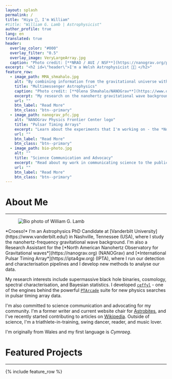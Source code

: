 ```yaml
---
layout: splash
permalink: /
title: "Hiya 👋, I'm William"
#title: "William G. Lamb | Astrophysicist"
author_profile: true
lang: en
translated: true
header:
  overlay_color: "#000"
  overlay_filter: "0.5"
  overlay_image: VeryLargeArray.jpg
  caption: "Photo credit: [**NRAO / AUI / NSF**](https://nanograv.org/press/image-gallery)"
excerpt: "<h2 id=\"header\">I'm a Welsh Astrophysicist 🔭🏴󠁧󠁢󠁷󠁬󠁳󠁿 </h2>"
feature_row:
  - image_path: MMA_shmahalo.jpg
    alt: "By combining information from the gravitational universe with knowledge learned through traditional astronomy, we can make new discoveries about how the universe works"
    title: "Multimessenger Astrophysics"
    caption: "Photo credit: [**Olena Shmahalo/NANOGrav**](https://www.olenashmahalo.com/project/nanograv)"
    excerpt: "My research on the nanohertz gravitational wave background"
    url: ""
    btn_label: "Read More"
    btn_class: "btn--primary"
  - image_path: nanograv_pfc.jpg
    alt: "NANOGrav Physics Frontier Center logo"
    title: "Pulsar Timing Arrays"
    excerpt: "Learn about the experiments that I'm working on - the *North American Nanohertz Observatory for Gravitational Waves* (NANOGrav) and the *International Pulsar Timing Array* (IPTA)"
    url: ""
    btn_label: "Read More"
    btn_class: "btn--primary"
  - image_path: bio-photo.jpg
    alt: ""
    title: "Science Communication and Advocacy"
    excerpt: "Read about my work in communicating science to the public and in advocating for science and the scientific community"
    url: ""
    btn_label: "Read More"
    btn_class: "btn--primary"
---
```


# About Me
<hr>
<figure style="width: 300px; height: auto;" class="align-left">
  <img src="{{ site.url }}{{ site.baseurl }}/images/bio_photo.jpg"
       alt="Bio photo of William G. Lamb">
</figure> 
*Croeso!* I'm an Astrophysics PhD Candidate at [Vanderbilt University](https://www.vanderbilt.edu/) in Nashville, Tennessee (USA), where I study the nanohertz-frequency gravitational wave background. I'm also a Research Assistant for the [*North American Nanohertz Observatory for Gravitational waves*](https://nanograv.org) (NANOGrav) and [*International Pulsar Timing Array*](https://ipta4gw.org) (IPTA), where I run our detection and characterisation pipelines and I develop new methods to analyse our data.

My research interests include supermassive black hole binaries, cosmology, spectral characterisation, and Bayesian statistics. I developed [`ceffyl`](https://www.github.com/astrolamb/ceffyl/) - one of the engines behind the powerful [`PTArcade`](https://andrea-mitridate.github.io/PTArcade/) suite for new physics searches in pulsar timing array data.

I'm also committed to science communication and advocating for my community. I'm a former writer and current website chair for [Astrobites](https://www.astrobites.org), and I've recently started contributing to articles on [Wikipedia](https://www.wikipedia.org). Outside of science, I'm a triathlete-in-training, swing dancer, reader, and music lover.

I'm originally from Wales and my first language is *Cymraeg*.

<!-- To ensure the figure doesn't float to the left of the next part -->
<div style="clear: both;"></div>

# Featured Projects
<hr>

{% include feature_row %}